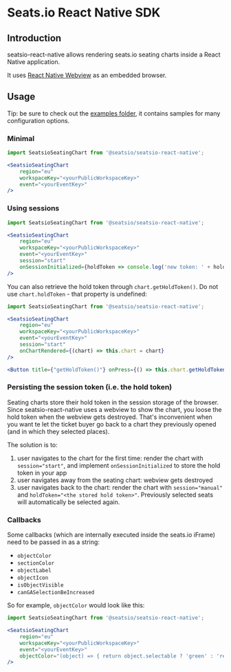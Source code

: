 # Seats.io React Native SDK 

## Introduction

seatsio-react-native allows rendering seats.io seating charts inside a React Native application. 

It uses [React Native Webview](https://github.com/react-native-webview/react-native-webview) as an embedded browser.

## Usage

Tip: be sure to check out the [examples folder](https://github.com/seatsio/seatsio-react-native/tree/master/example/examples), it contains samples for many configuration options. 

### Minimal 
```jsx
import SeatsioSeatingChart from '@seatsio/seatsio-react-native';

<SeatsioSeatingChart
    region="eu"
    workspaceKey="<yourPublicWorkspaceKey>"
    event="<yourEventKey>"
/>
```

### Using sessions 
```jsx
import SeatsioSeatingChart from '@seatsio/seatsio-react-native';

<SeatsioSeatingChart
    region="eu"
    workspaceKey="<yourPublicWorkspaceKey>"
    event="<yourEventKey>"
    session="start"
    onSessionInitialized={holdToken => console.log('new token: ' + holdToken.token)}
/>
```

You can also retrieve the hold token through `chart.getHoldToken()`. Do not use `chart.holdToken` - that property is undefined:

```jsx
import SeatsioSeatingChart from '@seatsio/seatsio-react-native';

<SeatsioSeatingChart
    region="eu"
    workspaceKey="<yourPublicWorkspaceKey>"
    event="<yourEventKey>"
    session="start"
    onChartRendered={(chart) => this.chart = chart}
/>

<Button title={"getHoldToken()"} onPress={() => this.chart.getHoldToken().then(holdToken => alert(holdToken))}/>
```

### Persisting the session token (i.e. the hold token)
Seating charts store their hold token in the session storage of the browser. Since seatsio-react-native uses a webview to show the chart,
you loose the hold token when the webview gets destroyed. That's inconvenient when you want te let the ticket buyer go back to a chart
they previously opened (and in which they selected places).

The solution is to:
1. user navigates to the chart for the first time: render the chart with `session="start"`, and implement `onSessionInitialized` to store the hold token in your app
2. user navigates away from the seating chart: webview gets destroyed
3. user navigates back to the chart: render the chart with `session="manual"` and `holdToken="<the stored hold token>"`. Previously selected seats will automatically be selected again.

### Callbacks

Some callbacks (which are internally executed inside the seats.io iFrame) need to be passed in as a string: 

- `objectColor`
- `sectionColor`
- `objectLabel`
- `objectIcon`
- `isObjectVisible`
- `canGASelectionBeIncreased`


So for example, `objectColor` would look like this:

```jsx
import SeatsioSeatingChart from '@seatsio/seatsio-react-native';

<SeatsioSeatingChart
    region="eu"
    workspaceKey="<yourPublicWorkspaceKey>"
    event="<yourEventKey>"
    objectColor="(object) => { return object.selectable ? 'green' : 'red' }"
/>
```
